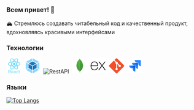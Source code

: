 ### Всем привет! 👋

🏔️ Стремлюсь создавать читабельный код и качественный продукт, вдохновляясь красивыми интерфейсами

### Технологии
<div>
  <img src="https://github.com/devicons/devicon/blob/master/icons/react/react-original-wordmark.svg" title="React" alt="React" width="40" height="40"/>&nbsp;
  <img src="https://github.com/devicons/devicon/blob/master/icons/webpack/webpack-original.svg" title="Webpack" alt="Webpack" width="40" height="40"/>&nbsp;
  <img src="https://icons.veryicon.com/png/o/system/easemob-management-background-icon/rest-api.png" title="RestAPI" alt="RestAPI" width="40" height="40"/>&nbsp;
  <img src="https://github.com/devicons/devicon/blob/master/icons/mongodb/mongodb-original.svg" title="MongoDB" alt="MongoDB" width="40" height="40"/>&nbsp;
  <img src="https://github.com/devicons/devicon/blob/master/icons/express/express-original.svg" title="Express" alt="Express" width="40" height="40"/>&nbsp;
  <img src="https://github.com/devicons/devicon/blob/master/icons/git/git-original.svg" title="Git" alt="Git" width="40" height="40"/>&nbsp;
  <img src="https://github.com/devicons/devicon/blob/master/icons/jira/jira-original.svg" title="Jira" alt="Jira" width="40" height="40"/>&nbsp; 
</div>

### Языки 
[![Top Langs](https://github-readme-stats.vercel.app/api/top-langs/?username=Otkazano&layout=compact)](https://github.com/anuraghazra/github-readme-stats)
